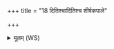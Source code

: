 +++
title = "18 दितिश्चादितिश्च शीर्षकपाले"

+++
<details><summary>मूलम् (WS)</summary>

दितिश्चादितिश्च शीर्षकपाले संवत्सरः शिरो ऽहोरात्रे नासिके ।  
रात्र्या प्राङ अह्ना प्रत्यङ् नमो व्रात्याय ॥ १८ ॥
</details>